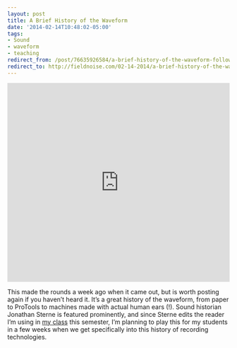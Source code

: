 ```yaml
---
layout: post 
title: A Brief History of the Waveform 
date: '2014-02-14T10:48:02-05:00' 
tags: 
- Sound 
- waveform 
- teaching 
redirect_from: /post/76635926584/a-brief-history-of-the-waveform-follows-the/
redirect_to: http://fieldnoise.com/02-14-2014/a-brief-history-of-the-waveform-follows-the
---
```


<iframe width="100%" height="450" scrolling="no" frameborder="no" src="https://w.soundcloud.com/player/?url=https%3A//api.soundcloud.com/tracks/132793044&amp;auto_play=false&amp;hide_related=false&amp;show_comments=true&amp;show_user=true&amp;show_reposts=false&amp;visual=true"></iframe>

This made the rounds a week ago when it came out, but is worth posting again if you haven’t heard it. It’s a great history of the waveform, from paper to ProTools to machines made with actual human ears (!). Sound historian Jonathan Sterne is featured prominently, and since Sterne edits the reader I’m using in [my class](http://craigeley.github.io/297c/) this semester, I’m planning to play this for my students in a few weeks when we get specifically into this history of recording technologies.


